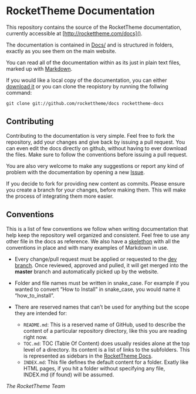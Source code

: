 RocketTheme Documentation
========================

This repository contains the source of the RocketTheme documentation, currently accessible at [http://rockettheme.com/docs]().

The documentation is contained in [Docs/](Docs/) and is structured in folders, exactly as you see them on the main website.

You can read all of the documentation within as its just in plain text files, marked up with [Markdown](http://daringfireball.net/projects/markdown/).

If you would like a local copy of the documentation, you can either [download it](https://github.com/rockettheme/docs/archive/master.zip) or you can clone the reopistory by running the follwing command:

	git clone git://github.com/rockettheme/docs rockettheme-docs
	
Contributing
-----------------

Contributing to the documentation is very simple. Feel free to fork the repository, add your changes and give back by issuing a pull request. You can even edit the docs directly on github, without having to ever download the files. Make sure to follow the conventions before issuing a pull request. 

You are also very welcome to make any suggestions or report any kind of problem with the documentation by opening a new [Issue](https://github.com/rockettheme/docs/issues/new).

If you decide to fork for providing new content as commits. Please ensure you create a branch for your changes, before making them. This will make the process of integrating them more easier.

Conventions
-----------------

This is a list of few conventions we follow when writing documentation that help keep the repository well organized and consistent. Feel free to use any other file in the docs as reference. We also have a [skelethon](Skelethon.md) with all the conventions in place and with many examples of Markdown in use.

* Every change/pull request must be applied or requested to the [dev branch](https://github.com/rockettheme/docs/tree/dev). Once reviewed, approved and pulled, it will get merged into the **master** branch and automatically picked up by the website.

* Folder and file names must be written in snake_case. For example if you wanted to convert “How to Install” in snake_case, you would name it “how_to_install”.

* There are reserved names that can’t be used for anything but the scope they are intended for:
	* `README.md`: This is a reserved name of GitHub, used to describe the content of a particular repository directory, like this you are reading right now.
	* `TOC.md`: TOC (Table Of Content) does usually resides alone at the top level of a directory. Its content is a list of links to the subfolders. This is represented as sidebars in the [RocketTheme Docs](http://rockettheme.com/docs).
	* `INDEX.md`: This file defines the default content for a folder. Exatly like HTML pages, if you hit a folder without specifying any file, INDEX.md (if found) will be assumed.
	
	
_The RocketTheme Team_
